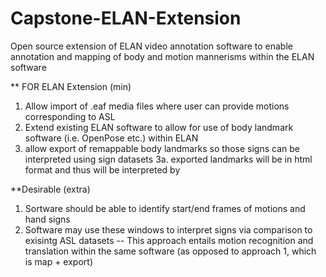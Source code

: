 # Capstone-ELAN-Extension
Open source extension of ELAN video annotation software to enable annotation and mapping of body and motion mannerisms within the ELAN software


** FOR ELAN Extension (min)
1. Allow import of .eaf media files where user can provide motions corresponding to ASL
2. Extend existing ELAN software to allow for use of body landmark software (i.e. OpenPose etc.) within ELAN
3. allow export of remappable body landmarks so those signs can be interpreted using sign datasets
	3a. exported landmarks will be in html format and thus will be interpreted by 

**Desirable (extra)
1. Sortware should be able to identify start/end frames of motions and hand signs
2. Software may use these windows to interpret signs via comparison to exisintg ASL datasets
	-- This approach entails motion recognition and translation within the same software (as opposed to approach 1, which is map + export) 